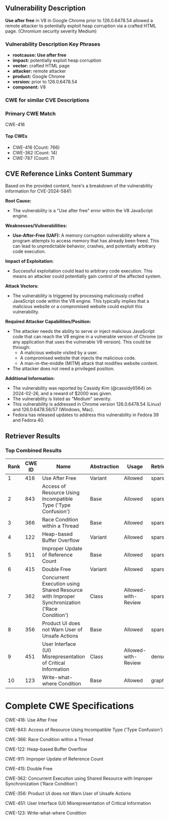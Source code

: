 ## Vulnerability Description
**Use after free** in V8 in Google Chrome prior to 126.0.6478.54 allowed a remote attacker to potentially exploit heap corruption via a crafted HTML page. (Chromium security severity Medium)

### Vulnerability Description Key Phrases
- **rootcause:** **Use after free**
- **impact:** potentially exploit heap corruption
- **vector:** crafted HTML page
- **attacker:** remote attacker
- **product:** Google Chrome
- **version:** prior to 126.0.6478.54
- **component:** V8

### CWE for similar CVE Descriptions
### Primary CWE Match
CWE-416

#### Top CWEs
- CWE-416 (Count: 766)
- CWE-362 (Count: 14)
- CWE-787 (Count: 7)

## CVE Reference Links Content Summary
Based on the provided content, here's a breakdown of the vulnerability information for CVE-2024-5841:

**Root Cause:**

*   The vulnerability is a "Use after free" error within the V8 JavaScript engine.

**Weaknesses/Vulnerabilities:**

*   **Use-After-Free (UAF):** A memory corruption vulnerability where a program attempts to access memory that has already been freed. This can lead to unpredictable behavior, crashes, and potentially arbitrary code execution.

**Impact of Exploitation:**

*   Successful exploitation could lead to arbitrary code execution. This means an attacker could potentially gain control of the affected system.

**Attack Vectors:**

*   The vulnerability is triggered by processing maliciously crafted JavaScript code within the V8 engine. This typically implies that a malicious website or a compromised website could exploit this vulnerability.

**Required Attacker Capabilities/Position:**

*   The attacker needs the ability to serve or inject malicious JavaScript code that can reach the V8 engine in a vulnerable version of Chrome (or any application that uses the vulnerable V8 version). This could be through:
    *   A malicious website visited by a user.
    *   A compromised website that injects the malicious code.
    *   A man-in-the-middle (MITM) attack that modifies website content.
*  The attacker does not need a privileged position.

**Additional Information:**

*   The vulnerability was reported by Cassidy Kim (@cassidy6564) on 2024-02-26, and a reward of $2000 was given.
*   The vulnerability is listed as "Medium" severity.
*   This vulnerability is addressed in Chrome version 126.0.6478.54 (Linux) and 126.0.6478.56/57 (Windows, Mac).
*   Fedora has released updates to address this vulnerability in Fedora 39 and Fedora 40.

## Retriever Results

### Top Combined Results

| Rank | CWE ID | Name | Abstraction | Usage  | Retrievers | Individual Scores |
|------|--------|------|-------------|-------|------------|-------------------|
| 1 | 416 | Use After Free | Variant | Allowed | sparse | 0.354 |
| 2 | 843 | Access of Resource Using Incompatible Type ('Type Confusion') | Base | Allowed | sparse | 0.286 |
| 3 | 366 | Race Condition within a Thread | Base | Allowed | sparse | 0.278 |
| 4 | 122 | Heap-based Buffer Overflow | Variant | Allowed | sparse | 0.228 |
| 5 | 911 | Improper Update of Reference Count | Base | Allowed | sparse | 0.227 |
| 6 | 415 | Double Free | Variant | Allowed | sparse | 0.224 |
| 7 | 362 | Concurrent Execution using Shared Resource with Improper Synchronization ('Race Condition') | Class | Allowed-with-Review | sparse | 0.220 |
| 8 | 356 | Product UI does not Warn User of Unsafe Actions | Base | Allowed | sparse | 0.214 |
| 9 | 451 | User Interface (UI) Misrepresentation of Critical Information | Class | Allowed-with-Review | dense | 0.548 |
| 10 | 123 | Write-what-where Condition | Base | Allowed | graph | 0.003 |



# Complete CWE Specifications

CWE-416: Use After Free

CWE-843: Access of Resource Using Incompatible Type ('Type Confusion')

CWE-366: Race Condition within a Thread

CWE-122: Heap-based Buffer Overflow

CWE-911: Improper Update of Reference Count

CWE-415: Double Free

CWE-362: Concurrent Execution using Shared Resource with Improper Synchronization ('Race Condition')

CWE-356: Product UI does not Warn User of Unsafe Actions

CWE-451: User Interface (UI) Misrepresentation of Critical Information

CWE-123: Write-what-where Condition